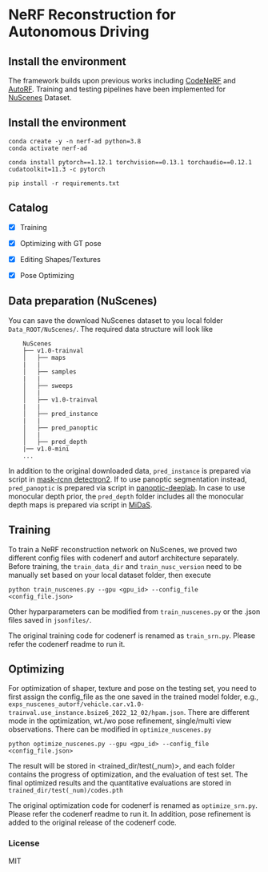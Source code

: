 # NeRF Reconstruction for Autonomous Driving

## Install the environment

The framework builds upon previous works including 
[CodeNeRF](https://arxiv.org/abs/2109.01750) and [AutoRF](https://arxiv.org/abs/2204.03593). Training and testing pipelines have been implemented for [NuScenes](https://www.nuscenes.org/nuscenes) Dataset.

## Install the environment

```
conda create -y -n nerf-ad python=3.8
conda activate nerf-ad

conda install pytorch==1.12.1 torchvision==0.13.1 torchaudio==0.12.1 cudatoolkit=11.3 -c pytorch

pip install -r requirements.txt
```

## Catalog

- [x] Training
- [x] Optimizing with GT pose
- [x] Editing Shapes/Textures
- [x] Pose Optimizing


## Data preparation (NuScenes)

You can save the download NuScenes dataset to you local folder `Data_ROOT/NuScenes/`. The required data structure will look like

        NuScenes
        ├── v1.0-trainval
        │   ├── maps
        |   |       
        │   ├── samples
        |   |       
        │   ├── sweeps
        │   |   
        │   ├── v1.0-trainval
        |   |       
        │   ├── pred_instance
        |   |       
        │   ├── pred_panoptic
        │   |
        │   ├── pred_depth
        |── v1.0-mini
        ...

In addition to the original downloaded data, `pred_instance` is prepared via script in [mask-rcnn detectron2](https://github.com/yuliangguo/detectron2/tree/main/demo). 
If to use panoptic segmentation instead, `pred_panoptic` is prepared via script in [panoptic-deeplab](https://github.com/yuliangguo/panoptic-deeplab/tree/master/tools).
In case to use monocular depth prior, the `pred_depth` folder includes all the monocular depth maps is prepared via script in [MiDaS](https://github.com/yuliangguo/MiDaS).

## Training

To train a NeRF reconstruction network on NuScenes, we proved two different config files with codenerf and autorf architecture separately.
Before training, the `train_data_dir` and `train_nusc_version` need to be manually set based on your local dataset folder, then execute
```
python train_nuscenes.py --gpu <gpu_id> --config_file <config_file.json>
```
Other hyparparameters can be modified from `train_nuscenes.py` or the .json files saved in `jsonfiles/`.

The original training code for codenerf is renamed as `train_srn.py`. Please refer the codenerf readme to run it.


## Optimizing

For optimization of shaper, texture and pose on the testing set, you need to first assign the config_file as the one saved in the trained model folder,
e.g., `exps_nuscenes_autorf/vehicle.car.v1.0-trainval.use_instance.bsize6_2022_12_02/hpam.json`. There are different mode in the optimization, 
wt./wo pose refinement, single/multi view observations. There can be modified in `optimize_nuscenes.py`

```
python optimize_nuscenes.py --gpu <gpu_id> --config_file <config_file.json>
```

The result will be stored in <trained_dir/test(_num)>, and each folder contains the progress of optimization, and the evaluation of test set. 
The final optimized results and the quantitative evaluations are stored in `trained_dir/test(_num)/codes.pth`

The original optimization code for codenerf is renamed as `optimize_srn.py`. Please refer the codenerf readme to run it. In addition, pose refinement
is added to the original release of the codenerf code.

### License

MIT

